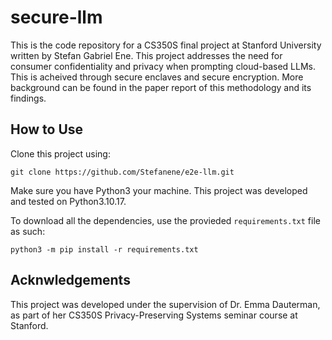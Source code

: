 # secure-llm

This is the code repository for a CS350S final project at Stanford University written by Stefan Gabriel Ene. This project addresses the need for consumer confidentiality and privacy when prompting cloud-based LLMs. This is acheived through secure enclaves and secure encryption. More background can be found in the paper report of this methodology and its findings.

## How to Use
Clone this project using:
```
git clone https://github.com/Stefanene/e2e-llm.git
```
Make sure you have Python3 your machine. This project was developed and tested on Python3.10.17.

To download all the dependencies, use the provieded `requirements.txt` file as such:
```
python3 -m pip install -r requirements.txt
```

## Acknwledgements

This project was developed under the supervision of Dr. Emma Dauterman, as part of her CS350S Privacy-Preserving Systems seminar course at Stanford.